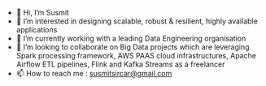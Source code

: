 - 👋 Hi, I’m Susmit
- 👀 I’m interested in designing scalable, robust & resilient, highly available applications
- 🌱 I’m currently working with a leading Data Engineering organisation 
- 💞️ I’m looking to collaborate on Big Data projects which are leveraging Spark processing framework, AWS PAAS cloud infrastructures, Apache Airflow ETL pipelines, Flink and Kafka Streams as a freelancer
- 📫 How to reach me : susmitsircar@gmail.com


<!---
Susmit07/Susmit07 is a ✨ special ✨ repository because its `README.md` (this file) appears on your GitHub profile.
You can click the Preview link to take a look at your changes.
--->
